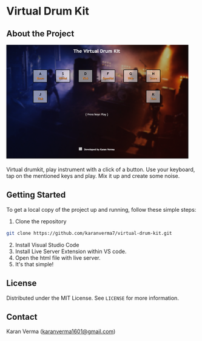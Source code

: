 # Virtual Drum Kit

## About the Project


<img src="drumkit.PNG" height="300px" width="auto"> <br><br>
Virtual drumkit, play instrument with a click of a button.
Use your keyboard, tap on the mentioned keys and play. Mix it up and create some noise.

## Getting Started

To get a local copy of the project up and running, follow these simple steps:

1. Clone the repository
```sh
git clone https://github.com/karanverma7/virtual-drum-kit.git
```

2. Install Visual Studio Code
3. Install Live Server Extension within VS code.
4. Open the html file with live server.
5. It's that simple!
    

## License

Distributed under the MIT License. See `LICENSE` for more information.

## Contact
Karan Verma (karanverma1601@gmail.com)
